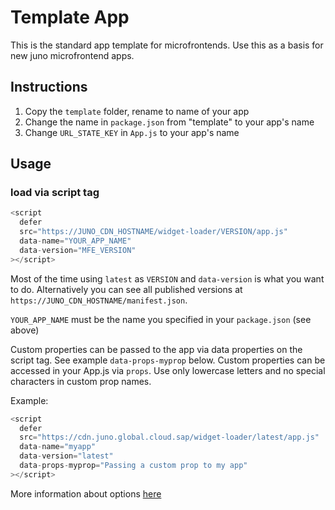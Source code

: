 # Template App

This is the standard app template for microfrontends. Use this as a basis for new juno microfrontend apps.

## Instructions
1. Copy the `template` folder, rename to name of your app
2. Change the name in `package.json` from "template" to your app's name
3. Change `URL_STATE_KEY` in `App.js` to your app's name


## Usage

### load via script tag

```js
<script
  defer
  src="https://JUNO_CDN_HOSTNAME/widget-loader/VERSION/app.js"
  data-name="YOUR_APP_NAME"
  data-version="MFE_VERSION"
></script>
```
Most of the time using `latest` as `VERSION` and `data-version` is what you want to do. Alternatively you can see all published versions at `https://JUNO_CDN_HOSTNAME/manifest.json`. 

`YOUR_APP_NAME` must be the name you specified in your `package.json` (see above)

Custom properties can be passed to the app via data properties on the script tag. See example `data-props-myprop` below. Custom properties can be accessed in your App.js via `props`. Use only lowercase letters and no special characters in custom prop names.

Example:

```js
<script
  defer
  src="https://cdn.juno.global.cloud.sap/widget-loader/latest/app.js"
  data-name="myapp"
  data-version="latest"
  data-props-myprop="Passing a custom prop to my app"
></script>
```

More information about options [here](https://github.com/sapcc/juno/blob/main/apps/widget-loader/README.md)


